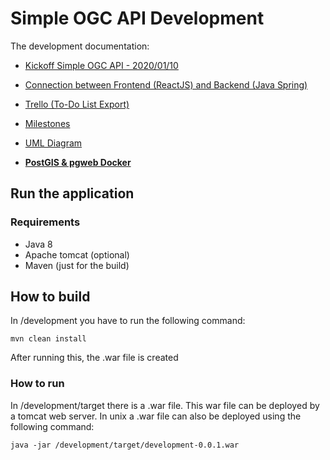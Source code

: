 # Simple OGC API Development
The development documentation:

* [Kickoff Simple OGC API - 2020/01/10](./.pdf)
* [Connection between Frontend (ReactJS) and Backend (Java Spring)](https://github.com/kantega/react-and-spring/)
* [Trello (To-Do List Export)](./Trello-Export.html)
* [Milestones](./SimpleOGCAPI_milestones.md)
* [UML Diagram](./InspireUML.pdf)

* __[PostGIS & pgweb Docker](./docker_postgis_inspire.md)__


## Run the application
### Requirements
* Java 8
* Apache tomcat (optional) 
* Maven (just for the build) 

## How to build
In /development you have to run the following command:
````
mvn clean install
````
After running this, the .war file is created

### How to run
In /development/target there is a .war file. This war file can be deployed by a tomcat web server.
In unix a .war file can also be deployed using the following command:
````
java -jar /development/target/development-0.0.1.war
````
